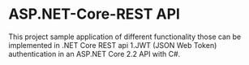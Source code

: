 # ASP.NET-Core-REST API
This project sample application of different functionality those can be implemented in .NET Core REST api
1.JWT (JSON Web Token) authentication in an ASP.NET Core 2.2 API with C#.
